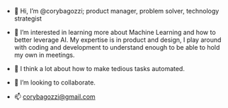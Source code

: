 - 👋 Hi, I’m @corybagozzi; product manager, problem solver, technology strategist

- 👀 I’m interested in learning more about Machine Learning and how to better leverage AI. My expertise is in product and design, I play around with coding and development to understand enough to be able to hold my own in meetings.

- 🧠 I think a lot about how to make tedious tasks automated.

- 🚀 I’m looking to collaborate.

- 📫 corybagozzi@gmail.com

<!---
corybagozzi/corybagozzi is a ✨ special ✨ repository because its `README.md` (this file) appears on your GitHub profile.
You can click the Preview link to take a look at your changes.
--->

